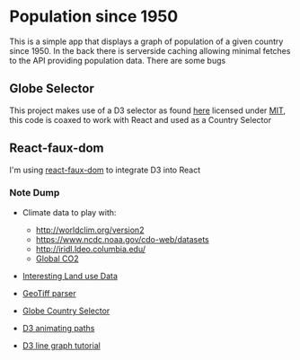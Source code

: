 # Population since 1950
This is a simple app that displays a graph of population of a given country since 1950. In the back there is serverside caching allowing minimal fetches to the API providing population data. There are some bugs


## Globe Selector 

This project makes use of a D3 selector as found <a href="http://bl.ocks.org/KoGor/5994804">here</a> licensed under <a href="https://choosealicense.com/licenses/mit/">MIT</a>, this code is coaxed to work with React and used as a Country Selector

## React-faux-dom

I'm using <a href="https://github.com/Olical/react-faux-dom">react-faux-dom</a> to integrate D3 into React

### Note Dump
- Climate data to play with:
  - http://worldclim.org/version2
  - https://www.ncdc.noaa.gov/cdo-web/datasets
  - http://iridl.ldeo.columbia.edu/
  - <a href="https://www.esrl.noaa.gov/gmd/ccgg/trends/gl_full.html">Global CO2</a>
- <a href="http://sedac.ciesin.columbia.edu/theme/land-use/data/sets/browse">Interesting Land use Data</a>
- <a href="https://github.com/geotiffjs/geotiff.js">GeoTiff parser</a>

- <a href="http://bl.ocks.org/KoGor/5994804">Globe Country Selector</a>
- <a href="http://bl.ocks.org/duopixel/4063326">D3 animating paths</a>
- <a href="https://medium.freecodecamp.org/learn-to-create-a-line-chart-using-d3-js-4f43f1ee716b">D3 line graph tutorial</a>
